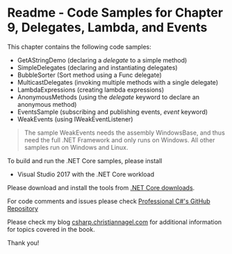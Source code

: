 # Readme - Code Samples for Chapter 9, Delegates, Lambda, and Events

This chapter contains the following code samples:

* GetAStringDemo (declaring a *delegate* to a simple method)
* SimpleDelegates (declaring and instantiating delegates)
* BubbleSorter (Sort method using a Func<T> delegate)
* MulticastDelegates (invoking multiple methods with a single delegate)
* LambdaExpressions (creating lambda expressions)
* AnonymousMethods (using the *delegate* keyword to declare an anonymous method)
* EventsSample (subscribing and publishing events, *event* keyword)
* WeakEvents (using IWeakEventListener)

> The sample WeakEvents needs the assembly WindowsBase, and thus need the full .NET Framework and only runs on Windows. All other samples run on Windows and Linux.

To build and run the .NET Core samples, please install
* Visual Studio 2017 with the .NET Core workload

Please download and install the tools from [.NET Core downloads](https://www.microsoft.com/net/core#windows).
 
For code comments and issues please check [Professional C#'s GitHub Repository](https://github.com/ProfessionalCSharp/ProfessionalCSharp6)

Please check my blog [csharp.christiannagel.com](https://csharp.christiannagel.com "csharp.christiannagel.com") for additional information for topics covered in the book.

Thank you!